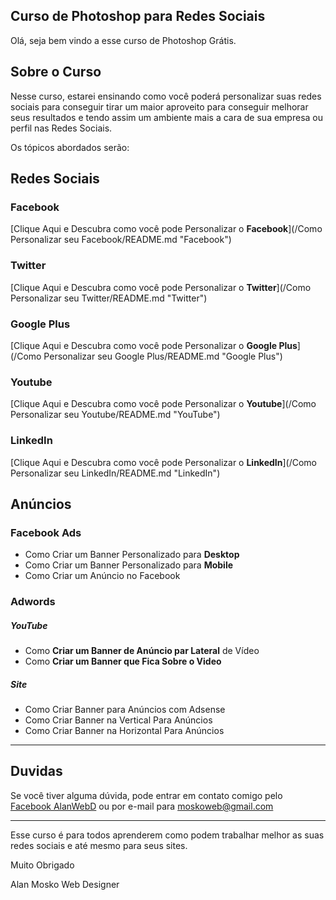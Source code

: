 Curso de Photoshop para Redes Sociais
---

Olá, seja bem vindo a esse curso de Photoshop Grátis.

## Sobre o Curso

Nesse curso, estarei ensinando como você poderá personalizar suas redes sociais para conseguir tirar um maior aproveito para conseguir melhorar seus resultados e tendo assim um ambiente mais a cara de sua empresa ou perfil nas Redes Sociais.

Os tópicos abordados serão:

## Redes Sociais

### Facebook

[Clique Aqui e Descubra como você pode Personalizar o **Facebook**](/Como Personalizar seu Facebook/README.md "Facebook")

### Twitter

[Clique Aqui e Descubra como você pode Personalizar o **Twitter**](/Como Personalizar seu Twitter/README.md "Twitter")

### Google Plus

[Clique Aqui e Descubra como você pode Personalizar o **Google Plus**](/Como Personalizar seu Google Plus/README.md "Google Plus")

### Youtube

[Clique Aqui e Descubra como você pode Personalizar o **Youtube**](/Como Personalizar seu Youtube/README.md "YouTube")

### LinkedIn

[Clique Aqui e Descubra como você pode Personalizar o **LinkedIn**](/Como Personalizar seu LinkedIn/README.md "LinkedIn")

## Anúncios

### Facebook Ads

- Como Criar um Banner Personalizado para **Desktop**
- Como Criar um Banner Personalizado para **Mobile**
- Como Criar um Anúncio no Facebook

### Adwords

##### YouTube

- Como **Criar um Banner de Anúncio par Lateral** de Vídeo
- Como **Criar um Banner que Fica Sobre o Video**

##### Site

- Como Criar Banner para Anúncios com Adsense
- Como Criar Banner na Vertical Para Anúncios
- Como Criar Banner na Horizontal Para Anúncios

---

## Duvidas

Se você tiver alguma dúvida, pode entrar em contato comigo pelo [Facebook AlanWebD](http://facebook.com/AlanWebD) ou por e-mail para <moskoweb@gmail.com>

---

Esse curso é para todos aprenderem como podem trabalhar melhor as suas redes sociais e até mesmo para seus sites.

Muito Obrigado

Alan Mosko
Web Designer